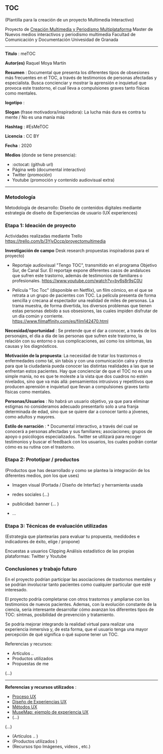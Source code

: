 ## TOC

(Plantilla para la creación de un proyecto Multimedia Interactivo)

Proyecto de [Creación Multimedia y Periodismo Multiplataforma](https://github.com/mgea/PeriodismoMultimedia)
Master de Nuevos medios interactivos y periodismo multimedia
Facultad de Comunicación y Documentación
Univesidad de Granada  

----

**Titulo** : meTOC

**Autor(es)** Raquel Moya Martín

**Resumen** : Documental que presenta los diferentes tipos de obsesiones más frecuentes en el TOC, a través de testimonios de personas afectadas y especialista. Busca concienciar y mostrar la aprensión e inquietud que provoca este trastorno, el cual lleva a compulsiones graves tanto físicas como mentales. 

**logotipo** :  

**Slogan** (frase motivadora/inspiradora): La lucha más dura es contra tu mente / No es una manía más

**Hashtag** : #EsMeTOC

**Licencia** : CC BY

**Fecha** : 2020

**Medios** (donde se tiene presencia): 


*  :octocat: (github url) 
* Página web (documental interactivo)
* Twitter (promoción)
* Youtube (promoción y contenido audiovisual extra)



--- 

### Metodología

Metodología de desarrollo: Diseño de contenidos digitales mediante estrategia de diseño de Experiencias de usuario (UX experiences) 

### Etapa 1: Ideación de proyecto 

Actividades realizadas mediante Trello https://trello.com/b/3YjvDccp/proyectomultimedia

**Investigación de campo**   Desk research propuestas inspiradoras para el proyecto) 

* Reportaje audiovisual "Tengo TOC", transmitido en el programa Objetivo Sur, de Canal Sur. El reportaje expone diferentes casos de andaluces que sufren este trastorno, además de testimonios de familiares o profesionales. https://www.youtube.com/watch?v=by6s8r9sC0U 

* Película "Toc Toc" (disponible en Netflix), un film cómico, en el que se retrata a un grupo de pacientes con TOC. La película presenta de forma sencilla y crecana al espectador una realidad de miles de personas. La trama muestra, de forma divertida, los diversos problemas que tienen estas personas debido a sus obsesiones, las cuales impiden disfrutar de un día común y corriente. https://www.filmaffinity.com/es/film142470.html


**Necesidad/oportunidad** : Se pretende que el dar a conocer, a través de los personajes, el día a día de las personas que sufren este trastorno, la relación con su entorno o sus complicaciones, así como los síntomas, las causas y los diagnósticos. 

**Motivación de la propuesta**: La necesidad de tratar los trastornos o enfermedades como tal, sin tabús y con una comunicación calra y directa para que la ciudadanía pueda conocer las distintas realidades a las que se enfrentan estos pacientes. Hay que concienciar de que el TOC no es una simple manía, no es que te moleste a la vista que dos cuadros no estén nivelados, sino que va más allá: pensamientos intrusivos y repetitivos que producen aprensión e inquietud que llevan a compulsiones graves tanto físicas como mentales.


**Personas/Usuarios** : No habrá un usuario objetivo, ya que para eliminar estigmas no consideramos adecuado presentarlo solo a una franja determinada de edad, sino que se quiere dar a conocer tanto a jóvenes, como adultos y mayores. 

**Estilo de narración**    : * Documental interactivo, a través del cual se conocerá a personas afectadas y sus familiares; asociaciones; grupos de apoyo o psicólogos especializados. Twitter se utilizará para recoger testimonios y buscar el feedback con los usuarios, los cuales podrán contar cómo es su rutina con el trastorno. 




### Etapa 2: Prototipar / productos 

(Productos que has desarrollado y como se plantea la integración de los diferentes medios, pon los que uses) 

* Imagen visual (Portada / Diseño de Interfaz) y herramienta usada 

* redes sociales (...) 

* publicidad: banner (... ) 

* ...

### Etapa 3: Técnicas de evaluación utilizadas

(Estrategia que plantearías para evaluar tu propuesta, medidodes e indicadores de éxito, elige / propone) 

Encuestas a usuarios
Clipping
Análisis estadístico de las propias plataformas: Twitter y Youtube 





### Conclusiones y trabajo futuro

En el proyecto podrían participar las asociaciones de trastornos mentales y se podrían involucrar tanto pacientes como cualquier particular que esté interesado. 

El proyecto podría completarse con otros trastornos y ampliarse con los testimonios de nuevos pacientes. Ademas, con la evolución constante de la ciencia, sería interesante desarrollar cómo avanzan los diferentes tipos de TOC: síntmas, posibilidad de prevención y tratamiento. 

Se podría mejorar integrando la realidad virtual para realizar una experiencia inmersiva y, de esta forma, que el usuario tenga una mayor percepción de qué significa o qué supone tener un TOC. 


Referencias y recursos: 

* Artículos ..  
* Productos utilizados  
* Propuestas de me

(...)






----

**Referencias y recursos utilizados** :

* [Proceso UX](https://uxmastery.com/resources/process/)
* [Diseño de Experiencias UX](http://www.nosolousabilidad.com/articulos/uxd.htm) 
* [Métodos UX](https://mgea.github.io/UX-DIU-Checklist/index.html) 
* [MuseMap: ejemplo de experiencia UX](https://blog.prototypr.io/musemap-street-art-app-ux-case-study-9bec6a99823b) 
* (...) 

(...)
* (Artículos ..  )
* (Productos utilizados ) 
* (Recursos tipo Imágenes, videos , etc.) 












